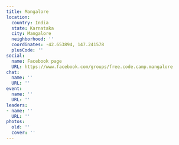 ```yaml
---
title: Mangalore
location:
  country: India
  state: Karnataka
  city: Mangalore
  neighborhood: ''
  coordinates: -42.653894, 147.241578
  plusCode: ''
social:
  name: Facebook page
  URL: https://www.facebook.com/groups/free.code.camp.mangalore
chat:
  name: ''
  URL: ''
event:
  name: ''
  URL: ''
leaders:
- name: ''
  URL: ''
photos:
  old: ''
  cover: ''
---
```

